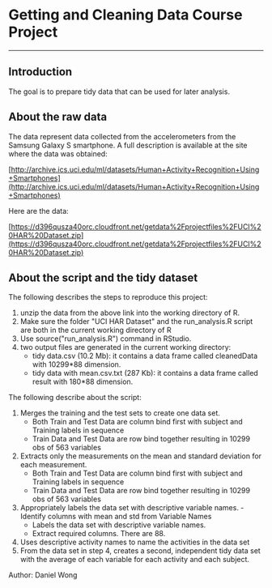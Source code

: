 # Getting and Cleaning Data Course Project #
----------

## Introduction ##
The goal is to prepare tidy data that can be used for later analysis. 

## About the raw data ##
The data represent data collected from the accelerometers from the Samsung Galaxy S smartphone. A full description is available at the site where the data was obtained:

[http://archive.ics.uci.edu/ml/datasets/Human+Activity+Recognition+Using+Smartphones](http://archive.ics.uci.edu/ml/datasets/Human+Activity+Recognition+Using+Smartphones)

Here are the data:

[https://d396qusza40orc.cloudfront.net/getdata%2Fprojectfiles%2FUCI%20HAR%20Dataset.zip](https://d396qusza40orc.cloudfront.net/getdata%2Fprojectfiles%2FUCI%20HAR%20Dataset.zip)


## About the script and the tidy dataset ##
The following describes the steps to reproduce this project:

1. unzip the data from the above link into the working directory of R.
2. Make sure the folder "UCI HAR Dataset" and the run_analysis.R script are both in the current working directory of R
3. Use source("run_analysis.R") command in RStudio.
4. two output files are generated in the current working directory:
	- tidy data.csv (10.2 Mb): it contains a data frame called cleanedData with 10299*88 dimension.
	- tidy data with mean.csv.txt (287 Kb): it contains a data frame called result with 180*88 dimension.


The following describe about the script:

1. Merges the training and the test sets to create one data set.
	- Both Train and Test Data are column bind first with subject and Training labels in sequence
	- Train Data and Test Data are row bind together resulting in 10299 obs of 563 variables
2. Extracts only the measurements on the mean and standard deviation for each measurement. 
	- Both Train and Test Data are column bind first with subject and Training labels in sequence
	- Train Data and Test Data are row bind together resulting in 10299 obs of 563 variables
3. Appropriately labels the data set with descriptive variable names. 
	-Identify columns with mean and std from Variable Names
	- Labels the data set with descriptive variable names.
	- Extract required columns. There are 88.
4. Uses descriptive activity names to name the activities in the data set
5. From the data set in step 4, creates a second, independent tidy data set with the average of each variable for each activity and each subject.

Author: Daniel Wong